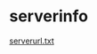 # serverinfo
[serverurl.txt](https://mmx-online-hdm.github.com/MMX-Online-HDM/serverinfo/serverurl.txt)
